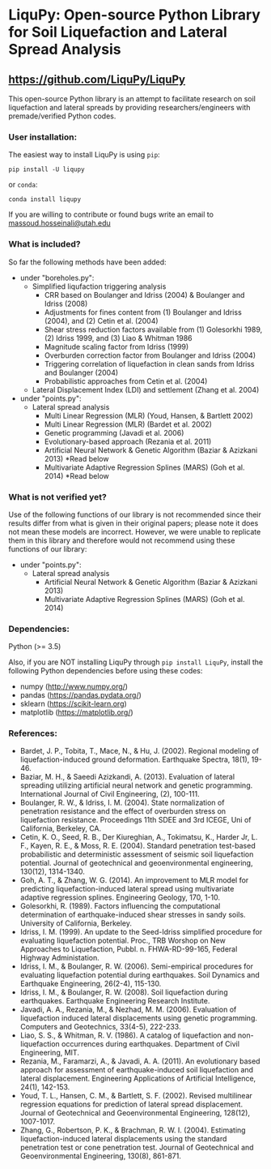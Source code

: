 # LiquPy: Open-source Python Library for Soil Liquefaction and Lateral Spread Analysis
## https://github.com/LiquPy/LiquPy

This open-source Python library is an attempt to facilitate research on soil liquefaction and lateral spreads by providing researchers/engineers with premade/verified Python codes.

### User installation:
The easiest way to install LiquPy is using `pip`:
```
pip install -U liqupy
```

or `conda`:
```
conda install liqupy
```

If you are willing to contribute or found bugs write an email to massoud.hosseinali@utah.edu


### What is included?
So far the following methods have been added:
  - under "boreholes.py":
    - Simplified liqufaction triggering analysis
       * CRR based on Boulanger and Idriss (2004) & Boulanger and Idriss (2008)
       * Adjustments for fines content from (1) Boulanger and Idriss (2004), and (2) Cetin et al. (2004)
       * Shear stress reduction factors available from (1) Golesorkhi 1989, (2) Idriss 1999, and (3) Liao & Whitman 1986
       * Magnitude scaling factor from Idriss (1999)
       * Overburden correction factor from Boulanger and Idriss (2004)
       * Triggering correlation of liquefaction in clean sands from Idriss and Boulanger (2004)
       * Probabilistic approaches from Cetin et al. (2004)
    - Lateral Displacement Index (LDI) and settlement (Zhang et al. 2004)
  - under "points.py":
    - Lateral spread analysis 
       * Multi Linear Regression (MLR) (Youd, Hansen, & Bartlett 2002)
       * Multi Linear Regression (MLR) (Bardet et al. 2002)
       * Genetic programming (Javadi et al. 2006)
       * Evolutionary-based approach (Rezania et al. 2011)
       * Artificial Neural Network & Genetic Algorithm (Baziar & Azizkani 2013) *Read below
       * Multivariate Adaptive Regression Splines (MARS) (Goh et al. 2014) *Read below

### What is not verified yet?
Use of the following functions of our library is not recommended since their results differ from what is given in their original papers; please note it does not mean these models are incorrect. However, we were unable to replicate them in this library and therefore would not recommend using these functions of our library:
  - under "points.py":
    - Lateral spread analysis 
       * Artificial Neural Network & Genetic Algorithm (Baziar & Azizkani 2013) 
       * Multivariate Adaptive Regression Splines (MARS) (Goh et al. 2014) 


### Dependencies:
Python (>= 3.5)

Also, if you are NOT installing LiquPy through `pip install LiquPy`,  install the following Python dependencies before using these codes:
 - numpy (http://www.numpy.org/)
 - pandas (https://pandas.pydata.org/)
 - sklearn (https://scikit-learn.org)
 - matplotlib (https://matplotlib.org/)


 ### References:
 - Bardet, J. P., Tobita, T., Mace, N., & Hu, J. (2002). Regional modeling of liquefaction-induced ground deformation. Earthquake Spectra, 18(1), 19-46.
 - Baziar, M. H., & Saeedi Azizkandi, A. (2013). Evaluation of lateral spreading utilizing artificial neural network and genetic programming. International Journal of Civil Engineering, (2), 100-111.
 - Boulanger, R. W., & Idriss, I. M. (2004). State normalization of penetration resistance and the effect of overburden stress on liquefaction resistance. Proceedings 11th SDEE and 3rd ICEGE, Uni of California, Berkeley, CA.
 - Cetin, K. O., Seed, R. B., Der Kiureghian, A., Tokimatsu, K., Harder Jr, L. F., Kayen, R. E., & Moss, R. E. (2004). Standard penetration test-based probabilistic and deterministic assessment of seismic soil liquefaction potential. Journal of geotechnical and geoenvironmental engineering, 130(12), 1314-1340.
 - Goh, A. T., & Zhang, W. G. (2014). An improvement to MLR model for predicting liquefaction-induced lateral spread using multivariate adaptive regression splines. Engineering Geology, 170, 1-10.
 - Golesorkhi, R. (1989). Factors influencing the computational determination of earthquake-induced shear stresses in sandy soils. University of California, Berkeley.
 - Idriss, I. M. (1999). An update to the Seed-Idriss simplified procedure for evaluating liquefaction potential. Proc., TRB Worshop on New Approaches to Liquefaction, Pubbl. n. FHWA-RD-99-165, Federal Highway Administation.
 - Idriss, I. M., & Boulanger, R. W. (2006). Semi-empirical procedures for evaluating liquefaction potential during earthquakes. Soil Dynamics and Earthquake Engineering, 26(2-4), 115-130.
 - Idriss, I. M., & Boulanger, R. W. (2008). Soil liquefaction during earthquakes. Earthquake Engineering Research Institute.
 - Javadi, A. A., Rezania, M., & Nezhad, M. M. (2006). Evaluation of liquefaction induced lateral displacements using genetic programming. Computers and Geotechnics, 33(4-5), 222-233.
 - Liao, S. S., & Whitman, R. V. (1986). A catalog of liquefaction and non-liquefaction occurrences during earthquakes. Department of Civil Engineering, MIT.
 - Rezania, M., Faramarzi, A., & Javadi, A. A. (2011). An evolutionary based approach for assessment of earthquake-induced soil liquefaction and lateral displacement. Engineering Applications of Artificial Intelligence, 24(1), 142-153.
 - Youd, T. L., Hansen, C. M., & Bartlett, S. F. (2002). Revised multilinear regression equations for prediction of lateral spread displacement. Journal of Geotechnical and Geoenvironmental Engineering, 128(12), 1007-1017.
 - Zhang, G., Robertson, P. K., & Brachman, R. W. I. (2004). Estimating liquefaction-induced lateral displacements using the standard penetration test or cone penetration test. Journal of Geotechnical and Geoenvironmental Engineering, 130(8), 861-871.